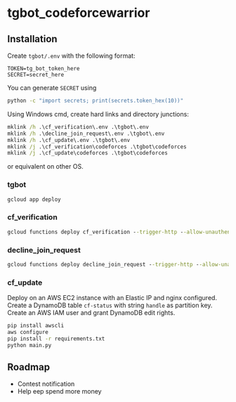 # tgbot_codeforcewarrior

## Installation
Create `tgbot/.env` with the following format:
```
TOKEN=tg_bot_token_here
SECRET=secret_here
```

You can generate `SECRET` using
```bash
python -c "import secrets; print(secrets.token_hex(10))"
```

Using Windows cmd, create hard links and directory junctions:
```cmd
mklink /h .\cf_verification\.env .\tgbot\.env
mklink /h .\decline_join_request\.env .\tgbot\.env
mklink /h .\cf_update\.env .\tgbot\.env
mklink /j .\cf_verification\codeforces .\tgbot\codeforces
mklink /j .\cf_update\codeforces .\tgbot\codeforces
```

or equivalent on other OS.

### tgbot
```cmd
gcloud app deploy
```

### cf_verification
```cmd
gcloud functions deploy cf_verification --trigger-http --allow-unauthenticated --region asia-northeast1 --memory 256MB --runtime python39
```

### decline_join_request
```cmd
gcloud functions deploy decline_join_request --trigger-http --allow-unauthenticated --region asia-northeast1 --memory 128MB --runtime python39
```

### cf_update
Deploy on an AWS EC2 instance with an Elastic IP and nginx configured.
<br>
Create a DynamoDB table `cf-status` with string `handle` as partition key.
<br>
Create an AWS IAM user and grant DynamoDB edit rights.

```bash
pip install awscli
aws configure
pip install -r requirements.txt
python main.py
```

## Roadmap
- Contest notification
- Help eep spend more money
